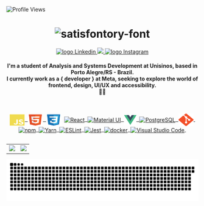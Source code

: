 <!-- Profile view counter -->
![Profile Views](http://estruyf-github.azurewebsites.net/api/VisitorHit?user=BernardoMoschen&repo=BernardoMoschen&countColorcountColor)

<!-- Avatar Image 
<img align="right" src=".png" width="260" />
-->
<!-- Title -->
<div align="center">
 <h1> 
   <a href"https://fontmeme.com/fonts/satisfontory-font/"><img src="https://fontmeme.com/permalink/210701/9be3623530f4c3e28a9db96418971ccb.png" alt="satisfontory-font" border="0">
   </a>
 </h1>
</div>

<!-- External Links -->
<p align="center">
 
 <!-- Linkedin -->
   <a href="https://www.linkedin.com/in/bernardomoschen/" target="_blank">
    <img alt="logo Linkedin" src="https://img.shields.io/badge/-LinkedIn-%230077B5?style=for-the-badge&logo=linkedin&logoColor=white&link=https://www.linkedin.com/in/bernardomoschen/">
  </a>

<!-- Email -->
  <a href = "mailto: bernardomoschen.dev@gmail.com" target="_targe">
   <img src="https://img.shields.io/badge/-Gmail-%23333?style=for-the-badge&logo=gmail&logoColor=white"
 </a>
 
<!-- Instagram -->
  <a href="https://www.instagram.com/Bernardo_Moschen/" target="_blank">
   <img alt="logo Instagram" src="https://img.shields.io/badge/-Instagram-%23E4405F?style=for-the-badge&logo=instagram&logoColor=white&link=https://twitter.com/bernardo_moschen">
  </a>
</p>

 <!-- Presentation Text -->
<h4 align="center"> 
  I'm a student of  Analysis and Systems Development at Unisinos, based in Porto Alegre/RS - Brazil.
 <br>
  I currently work as a { developer } at Meta, seeking to explore the world of frontend, design, UI/UX and accessibility.
 <br>
 👨‍💻
</h4>

<br>

<!-- Icons area -->
<p align="center">
  <!-- JS Icon -->
 <a href="https://developer.mozilla.org/en-US/docs/Web/JavaScript" title="JavaScript">
  <img align="center" alt="Javascript" height="30" width="40"
       src="https://raw.githubusercontent.com/devicons/devicon/master/icons/javascript/javascript-plain.svg">&nbsp;
 </a>
  <!-- HTML Icon -->
 <a href="https://www.w3.org/TR/html5/" title="HTML5">
  <img align="center" alt="HTML" height="30" width="40"
       src="https://raw.githubusercontent.com/devicons/devicon/master/icons/html5/html5-original.svg">&nbsp;
 </a>
  <!-- CSS Icon -->
  <img align="center" alt="CSS" height="30" width="40"
       src="https://raw.githubusercontent.com/devicons/devicon/master/icons/css3/css3-original.svg">&nbsp;
 
   <!-- ReactJs Icon -->
 <a href="https://reactjs.org/" title="React">
  <img align="center" alt="React" height="30" width="33"
       src="https://github.com/get-icon/geticon/raw/master/icons/react.svg">&nbsp;
 </a>
   <!-- MaterialUi Icon -->
 <a href="https://material-ui.com/" title="Material UI">
  <img align="center"  alt="Material UI" height="30" width="33"
       src="https://github.com/get-icon/geticon/raw/master/icons/material-ui.svg" >&nbsp;
 </a>
  <!-- VueJs Icon -->
 <a href="https://vuejs.org/" title="Vue.js">
  <img align="center" alt="VueJs" height="30" width="33"
       src="https://raw.githubusercontent.com/github/explore/80688e429a7d4ef2fca1e82350fe8e3517d3494d/topics/vue/vue.png">&nbsp;
   </a>
 <!-- Python Icon -->
<!--  <a href="https://www.python.org/" title="Python">
  <img align="center" alt="Python" height="35" width="40"
       src="https://raw.githubusercontent.com/devicons/devicon/master/icons/python/python-original.svg">&nbsp;
 </a>  -->
   <!-- Postgres Icon -->
 <a href="https://www.postgresql.org/" title="PostgreSQL">
  <img align="center" height="30" width="40"
       src="https://github.com/get-icon/geticon/raw/master/icons/postgresql.svg" alt="PostgreSQL">&nbsp;
 </a>
  <!-- Git Icon -->
 <a href="https://git-scm.com/" title="Git">
  <img align="center" alt="Git" height="33" width="40"
       src="https://raw.githubusercontent.com/devicons/devicon/master/icons/git/git-original.svg">&nbsp;
 </a>
  <!-- Npm Icon -->
 <a href="https://www.npmjs.com/" title="npm">
  <img align="center"  alt="npm" height="30" width="40"
       src="https://github.com/get-icon/geticon/raw/master/icons/npm.svg" >&nbsp;
 </a>
   <!-- Yarn Icon -->
 <a href="https://yarnpkg.com/" title="Yarn">
  <img align="center"  alt="Yarn" height="30" width="40"
       src="https://github.com/get-icon/geticon/raw/master/icons/yarn.svg" >&nbsp;
 </a>
   <!-- Eslint Icon -->
 <a href="https://eslint.org/" title="ESLint">
  <img align="center" alt="ESLint" height="30" width="40"
       src="https://github.com/get-icon/geticon/raw/master/icons/eslint.svg" >&nbsp;
 </a>
  <!-- Jest Icon -->
 <a href="https://jestjs.io/" title="Jest">
  <img align="center"  alt="Jest" height="30" width="40"
       src="https://github.com/get-icon/geticon/raw/master/icons/jest.svg" >&nbsp;
 </a>
    <!-- Docker Icon -->
 <a href="https://www.docker.com/" title="docker">
  <img align="center"  alt="docker" height="30" width="40"
       src="https://github.com/get-icon/geticon/raw/master/icons/docker-icon.svg">&nbsp;
 </a>
   <!-- Visual Studio Code Icon -->
 <a href="https://code.visualstudio.com/" title="Visual Studio Code">
  <img align="center"  alt="Visual Studio Code" height="30" width="40"
       src="https://github.com/get-icon/geticon/raw/master/icons/visual-studio-code.svg" >&nbsp;
 </a>

</p>

<!-- Cards Area -->
<table align="left">
  <row>
    <!-- Card -->
    <td>
      <img height='172' src='https://github-readme-stats.vercel.app/api?username=BernardoMoschen&show_icons=true&theme=vision-friendly-dark'>
    </td>
    <td>
     <!-- Card -->
      <img height='172' src='https://github-readme-stats.vercel.app/api/top-langs/?username=BernardoMoschen&layout=compact&theme=vision-friendly-dark'>
    </td>
  </row>
</table> 

<!-- Commit snake -->
![Snake animation](https://github.com/BernardoMoschen/BernardoMoschen/blob/output/github-contribution-grid-snake.svg)
